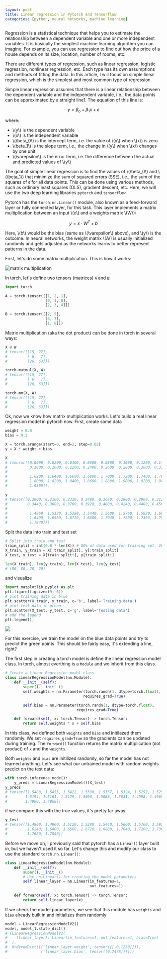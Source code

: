 ```yaml
---
layout: post
title: Linear regression in Pytorch and Tensorflow
categories: [python, neural networks, machine learning]
---
```


Regression is a statistical technique that helps you to estimate the relationship between a dependent variable and one or more independent variables.
It is basically the simplest machine learning algorithm you can imagine.
For example, you can use regression to find out how the price of a house depends on its size, location, number of rooms, etc.

There are different types of regression, such as linear regression, logistic regression, nonlinear regression, etc. 
Each type has its own assumptions and methods of fitting the data. 
In this article, I will focus on simple linear regression, which is the simplest and most common type of regression.

Simple linear regression assumes that there is a linear relationship between the dependent variable and the independent variable, i.e., 
the data points can be approximated by a straight line1. The equation of this line is:

$$
y = \beta_o + \beta_1 x + \varepsilon
$$

where:

* \\(y\\) is the dependent variable
* \\(x\\) is the independent variable
* \\(\beta_0\\) is the intercept term, i.e. the value of \\(y\\) when \\(x\\) is zero
* \\(beta_1\\) is the slope term, i.e., the change in \\(y\\) when \\(x\\) changes by one unit
* \\(\varepsilon\\) is the error term, i.e. the difference between the actual and predicted values of \\(y\\)

The goal of simple linear regression is to find the values of \\(\beta_0\\) and \\(\beta_1\\) that minimize the sum of squared errors (SSE), 
i.e., the sum of the squares of ϵ for all data points. 
This can be done using various methods, such as ordinary least squares (OLS), gradient descent, etc.
Here, we will use the two deep learning libraries `pytorch` and `tensorflow`.

Pytorch has the `torch.nn.Linear()` module, also known as a feed-forward layer or fully connected layer, for this task.
This layer implements a matrix multiplication between an input \\(x\\) and a weights matrix \\(W\\):

$$
y = x\cdot W^T + b
$$

Here, \\(b\\) would be the bias (same as \\(\varepsilon\\) above), and \\(y\\) is the outcome.
In neural networks, the weight matrix \\(A\\) is usually initialized randomly and gets adjusted as the networks learns to better represent patterns in the data.

First, let's do some matrix multiplication. This is how it works:

![matrix multiplication](/images/matmul.gif)

In torch, let's define two tensors (matrices) `A` and `B`:
```python
import torch

A = torch.tensor([[1, 2, 1],
                  [0, 1, 0],
                  [2, 3, 4]])

B = torch.tensor([[2, 5],
                  [6, 7],
                  [1, 8]])
```

Matrix multiplication (aka the dot product) can be done in torch in several ways:

```python
X @ W
# tensor([[15, 27],
#         [ 6,  7],
#         [26, 63]])

torch.matmul(X, W)
# tensor([[15, 27],
#         [ 6,  7],
#         [26, 63]])

torch.mm(X, W)
# tensor([[15, 27],
#         [ 6,  7],
#         [26, 63]])
```

Ok, now we know how matrix multiplication works. Let's build a real linear regression model in pytorch now.
First, create some data


```python
weight = 0.8
bias = 0.2

X = torch.arange(start=0, end=2, step=0.02)
y = X * weight + bias
```

```python
X
# (tensor([0.0000, 0.0200, 0.0400, 0.0600, 0.0800, 0.1000, 0.1200, 0.1400, 0.1600,
#          0.1800, 0.2000, 0.2200, 0.2400, 0.2600, 0.2800, 0.3000, 0.3200, 0.3400,
#                                         ...
#          1.6200, 1.6400, 1.6600, 1.6800, 1.7000, 1.7200, 1.7400, 1.7600, 1.7800,
#          1.8000, 1.8200, 1.8400, 1.8600, 1.8800, 1.9000, 1.9200, 1.9400, 1.9600,
#          1.9800]),
```

```python
y
# tensor([0.2000, 0.2160, 0.2320, 0.2480, 0.2640, 0.2800, 0.2960, 0.3120, 0.3280,
#         0.3440, 0.3600, 0.3760, 0.3920, 0.4080, 0.4240, 0.4400, 0.4560, 0.4720,
#                                         ...
#          1.4960, 1.5120, 1.5280, 1.5440, 1.5600, 1.5760, 1.5920, 1.6080, 1.6240,
#          1.6400, 1.6560, 1.6720, 1.6880, 1.7040, 1.7200, 1.7360, 1.7520, 1.7680,
#          1.7840]))
```

Split the data into train and test set

```python
# Split into train and test
train_split = int(0.8 * len(X)) # 80% of data used for training set, 20% for testing 
X_train, y_train = X[:train_split], y[:train_split]
X_test, y_test = X[train_split:], y[train_split:]

len(X_train), len(y_train), len(X_test), len(y_test)
# (80, 80, 20, 20)
```
and visualize

```python
import matplotlib.pyplot as plt
plt.figure(figsize=(9, 6))
# plot training data in blue
plt.scatter(X_train, y_train, c='b', label='Training data')
# plot test data in green
plt.scatter(X_test, y_test, c='g', label='Testing data')
# add the legend
plt.legend();
```

![](/images/dataplot_linreg.png)

For this exercise, we train the model on the blue data points and try to predict the green points.
This should be fairly easy, it's extending a line, right?

The first step in creating a torch model is define the linear regression model class.
In torch, almost everthing is a `Module` and we inherit from this class.


```python
# Create a Linear Regression model class
class LinearRegressionModel(nn.Module): 
    def __init__(self):
        super().__init__() 
        self.weights = nn.Parameter(torch.randn(1, dtype=torch.float), 
                                   requires_grad=True) 

        self.bias = nn.Parameter(torch.randn(1, dtype=torch.float), 
                                requires_grad=True) 

    def forward(self, x: torch.Tensor) -> torch.Tensor: 
        return self.weights * x + self.bias 
```

In this class, we defined both `weights` and `bias` and initilazed them randomly. We set `requires_grad=True` so the gradients can be updated during training. The `forward()` function returns the matrix multiplication (dot product) of `x` and the `weights`.

Both `weights` and `bias` are initilized randomly, so far the model has not learned anything.
Let's see what our untrained model with random weights predict on the test data:

```python
with torch.inference_mode(): 
    y_preds = LinearRegressionModel()(X_test)
y_preds
# tensor([1.5488, 1.5455, 1.5422, 1.5390, 1.5357, 1.5324, 1.5292, 1.5259, 1.5226,
#        1.5194, 1.5161, 1.5129, 1.5096, 1.5063, 1.5031, 1.4998, 1.4965, 1.4933,
#        1.4900, 1.4868])
```
if we compare this with the true values, it's pretty far away

```python
y_test
# tensor([1.4800, 1.4960, 1.5120, 1.5280, 1.5440, 1.5600, 1.5760, 1.5920, 1.6080,
#         1.6240, 1.6400, 1.6560, 1.6720, 1.6880, 1.7040, 1.7200, 1.7360, 1.7520,
#         1.7680, 1.7840])
```

Before we move on, I previously said that pytorch has a `Linear()` layer built in, but we haven't used it so far.
Let's change this and modify our class to use the standard `torch.nn.Linear()`:


```python
class LinearRegressionModel(nn.Module):
    def __init__(self):
        super().__init__()
        # Use nn.Linear() for creating the model parameters
        self.linear_layer = nn.Linear(in_features=1, 
                                      out_features=1)
    
    def forward(self, x: torch.Tensor) -> torch.Tensor:
        return self.linear_layer(x)
```
If we check the model parameters, we see that this module has `weights` and `bias` already built in and initializes them randomly

```python
model = LinearRegressionModelV2()
model, model_1.state_dict()
# (LinearRegressionModelV2(
#    (linear_layer): Linear(in_features=1, out_features=1, bias=True)
#  ),
#  OrderedDict([('linear_layer.weight', tensor([[-0.1230]])),
#               ('linear_layer.bias', tensor([0.7478]))]))
```

```python

```
